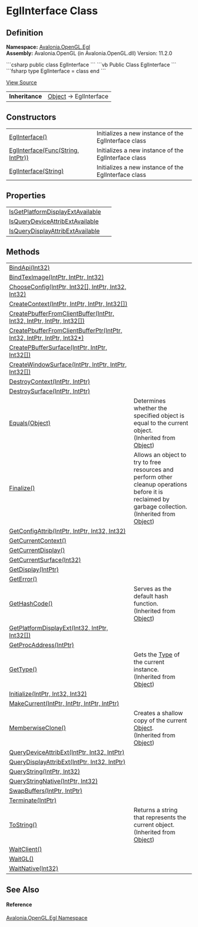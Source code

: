 # EglInterface Class




## Definition
**Namespace:** <a href="N_Avalonia_OpenGL_Egl">Avalonia.OpenGL.Egl</a>  
**Assembly:** Avalonia.OpenGL (in Avalonia.OpenGL.dll) Version: 11.2.0

<Tabs groupId="api-code-preview">
<TabItem value="csharp" label="C#">
```csharp
public class EglInterface
```
</TabItem>
<TabItem value="vb" label="VB">
```vb
Public Class EglInterface
```
</TabItem>
<TabItem value="fsharp" label="F#">
```fsharp
type EglInterface = class end
```
</TabItem>
</Tabs>



<a href="https://github.com/AvaloniaUI/Avalonia/tree/master/src/Avalonia.OpenGL/Egl/EglInterface.cs" title="View the source code">View Source</a>

<table>
<tr><td><strong>Inheritance</strong></td><td><a href="https://learn.microsoft.com/dotnet/api/system.object" target="_blank" rel="noopener noreferrer">Object</a>  →  EglInterface</td></tr>
</table>



## Constructors
<table>
<tr>
<td><a href="M_Avalonia_OpenGL_Egl_EglInterface__ctor">EglInterface()</a></td>
<td>Initializes a new instance of the EglInterface class</td>
</tr>
<tr>
<td><a href="M_Avalonia_OpenGL_Egl_EglInterface__ctor_1">EglInterface(Func(String, IntPtr))</a></td>
<td>Initializes a new instance of the EglInterface class</td>
</tr>
<tr>
<td><a href="M_Avalonia_OpenGL_Egl_EglInterface__ctor_2">EglInterface(String)</a></td>
<td>Initializes a new instance of the EglInterface class</td>
</tr>
</table>

## Properties
<table>
<tr>
<td><a href="P_Avalonia_OpenGL_Egl_EglInterface_IsGetPlatformDisplayExtAvailable">IsGetPlatformDisplayExtAvailable</a></td>
<td> </td>
</tr>
<tr>
<td><a href="P_Avalonia_OpenGL_Egl_EglInterface_IsQueryDeviceAttribExtAvailable">IsQueryDeviceAttribExtAvailable</a></td>
<td> </td>
</tr>
<tr>
<td><a href="P_Avalonia_OpenGL_Egl_EglInterface_IsQueryDisplayAttribExtAvailable">IsQueryDisplayAttribExtAvailable</a></td>
<td> </td>
</tr>
</table>

## Methods
<table>
<tr>
<td><a href="M_Avalonia_OpenGL_Egl_EglInterface_BindApi">BindApi(Int32)</a></td>
<td> </td>
</tr>
<tr>
<td><a href="M_Avalonia_OpenGL_Egl_EglInterface_BindTexImage">BindTexImage(IntPtr, IntPtr, Int32)</a></td>
<td> </td>
</tr>
<tr>
<td><a href="M_Avalonia_OpenGL_Egl_EglInterface_ChooseConfig">ChooseConfig(IntPtr, Int32[], IntPtr, Int32, Int32)</a></td>
<td> </td>
</tr>
<tr>
<td><a href="M_Avalonia_OpenGL_Egl_EglInterface_CreateContext">CreateContext(IntPtr, IntPtr, IntPtr, Int32[])</a></td>
<td> </td>
</tr>
<tr>
<td><a href="M_Avalonia_OpenGL_Egl_EglInterface_CreatePbufferFromClientBuffer">CreatePbufferFromClientBuffer(IntPtr, Int32, IntPtr, IntPtr, Int32[])</a></td>
<td> </td>
</tr>
<tr>
<td><a href="M_Avalonia_OpenGL_Egl_EglInterface_CreatePbufferFromClientBufferPtr">CreatePbufferFromClientBufferPtr(IntPtr, Int32, IntPtr, IntPtr, Int32*)</a></td>
<td> </td>
</tr>
<tr>
<td><a href="M_Avalonia_OpenGL_Egl_EglInterface_CreatePBufferSurface">CreatePBufferSurface(IntPtr, IntPtr, Int32[])</a></td>
<td> </td>
</tr>
<tr>
<td><a href="M_Avalonia_OpenGL_Egl_EglInterface_CreateWindowSurface">CreateWindowSurface(IntPtr, IntPtr, IntPtr, Int32[])</a></td>
<td> </td>
</tr>
<tr>
<td><a href="M_Avalonia_OpenGL_Egl_EglInterface_DestroyContext">DestroyContext(IntPtr, IntPtr)</a></td>
<td> </td>
</tr>
<tr>
<td><a href="M_Avalonia_OpenGL_Egl_EglInterface_DestroySurface">DestroySurface(IntPtr, IntPtr)</a></td>
<td> </td>
</tr>
<tr>
<td><a href="https://learn.microsoft.com/dotnet/api/system.object.equals#system-object-equals(system-object)" target="_blank" rel="noopener noreferrer">Equals(Object)</a></td>
<td>Determines whether the specified object is equal to the current object.<br />(Inherited from <a href="https://learn.microsoft.com/dotnet/api/system.object" target="_blank" rel="noopener noreferrer">Object</a>)</td>
</tr>
<tr>
<td><a href="https://learn.microsoft.com/dotnet/api/system.object.finalize" target="_blank" rel="noopener noreferrer">Finalize()</a></td>
<td>Allows an object to try to free resources and perform other cleanup operations before it is reclaimed by garbage collection.<br />(Inherited from <a href="https://learn.microsoft.com/dotnet/api/system.object" target="_blank" rel="noopener noreferrer">Object</a>)</td>
</tr>
<tr>
<td><a href="M_Avalonia_OpenGL_Egl_EglInterface_GetConfigAttrib">GetConfigAttrib(IntPtr, IntPtr, Int32, Int32)</a></td>
<td> </td>
</tr>
<tr>
<td><a href="M_Avalonia_OpenGL_Egl_EglInterface_GetCurrentContext">GetCurrentContext()</a></td>
<td> </td>
</tr>
<tr>
<td><a href="M_Avalonia_OpenGL_Egl_EglInterface_GetCurrentDisplay">GetCurrentDisplay()</a></td>
<td> </td>
</tr>
<tr>
<td><a href="M_Avalonia_OpenGL_Egl_EglInterface_GetCurrentSurface">GetCurrentSurface(Int32)</a></td>
<td> </td>
</tr>
<tr>
<td><a href="M_Avalonia_OpenGL_Egl_EglInterface_GetDisplay">GetDisplay(IntPtr)</a></td>
<td> </td>
</tr>
<tr>
<td><a href="M_Avalonia_OpenGL_Egl_EglInterface_GetError">GetError()</a></td>
<td> </td>
</tr>
<tr>
<td><a href="https://learn.microsoft.com/dotnet/api/system.object.gethashcode" target="_blank" rel="noopener noreferrer">GetHashCode()</a></td>
<td>Serves as the default hash function.<br />(Inherited from <a href="https://learn.microsoft.com/dotnet/api/system.object" target="_blank" rel="noopener noreferrer">Object</a>)</td>
</tr>
<tr>
<td><a href="M_Avalonia_OpenGL_Egl_EglInterface_GetPlatformDisplayExt">GetPlatformDisplayExt(Int32, IntPtr, Int32[])</a></td>
<td> </td>
</tr>
<tr>
<td><a href="M_Avalonia_OpenGL_Egl_EglInterface_GetProcAddress">GetProcAddress(IntPtr)</a></td>
<td> </td>
</tr>
<tr>
<td><a href="https://learn.microsoft.com/dotnet/api/system.object.gettype" target="_blank" rel="noopener noreferrer">GetType()</a></td>
<td>Gets the <a href="https://learn.microsoft.com/dotnet/api/system.type" target="_blank" rel="noopener noreferrer">Type</a> of the current instance.<br />(Inherited from <a href="https://learn.microsoft.com/dotnet/api/system.object" target="_blank" rel="noopener noreferrer">Object</a>)</td>
</tr>
<tr>
<td><a href="M_Avalonia_OpenGL_Egl_EglInterface_Initialize">Initialize(IntPtr, Int32, Int32)</a></td>
<td> </td>
</tr>
<tr>
<td><a href="M_Avalonia_OpenGL_Egl_EglInterface_MakeCurrent">MakeCurrent(IntPtr, IntPtr, IntPtr, IntPtr)</a></td>
<td> </td>
</tr>
<tr>
<td><a href="https://learn.microsoft.com/dotnet/api/system.object.memberwiseclone" target="_blank" rel="noopener noreferrer">MemberwiseClone()</a></td>
<td>Creates a shallow copy of the current <a href="https://learn.microsoft.com/dotnet/api/system.object" target="_blank" rel="noopener noreferrer">Object</a>.<br />(Inherited from <a href="https://learn.microsoft.com/dotnet/api/system.object" target="_blank" rel="noopener noreferrer">Object</a>)</td>
</tr>
<tr>
<td><a href="M_Avalonia_OpenGL_Egl_EglInterface_QueryDeviceAttribExt">QueryDeviceAttribExt(IntPtr, Int32, IntPtr)</a></td>
<td> </td>
</tr>
<tr>
<td><a href="M_Avalonia_OpenGL_Egl_EglInterface_QueryDisplayAttribExt">QueryDisplayAttribExt(IntPtr, Int32, IntPtr)</a></td>
<td> </td>
</tr>
<tr>
<td><a href="M_Avalonia_OpenGL_Egl_EglInterface_QueryString">QueryString(IntPtr, Int32)</a></td>
<td> </td>
</tr>
<tr>
<td><a href="M_Avalonia_OpenGL_Egl_EglInterface_QueryStringNative">QueryStringNative(IntPtr, Int32)</a></td>
<td> </td>
</tr>
<tr>
<td><a href="M_Avalonia_OpenGL_Egl_EglInterface_SwapBuffers">SwapBuffers(IntPtr, IntPtr)</a></td>
<td> </td>
</tr>
<tr>
<td><a href="M_Avalonia_OpenGL_Egl_EglInterface_Terminate">Terminate(IntPtr)</a></td>
<td> </td>
</tr>
<tr>
<td><a href="https://learn.microsoft.com/dotnet/api/system.object.tostring" target="_blank" rel="noopener noreferrer">ToString()</a></td>
<td>Returns a string that represents the current object.<br />(Inherited from <a href="https://learn.microsoft.com/dotnet/api/system.object" target="_blank" rel="noopener noreferrer">Object</a>)</td>
</tr>
<tr>
<td><a href="M_Avalonia_OpenGL_Egl_EglInterface_WaitClient">WaitClient()</a></td>
<td> </td>
</tr>
<tr>
<td><a href="M_Avalonia_OpenGL_Egl_EglInterface_WaitGL">WaitGL()</a></td>
<td> </td>
</tr>
<tr>
<td><a href="M_Avalonia_OpenGL_Egl_EglInterface_WaitNative">WaitNative(Int32)</a></td>
<td> </td>
</tr>
</table>

## See Also


#### Reference
<a href="N_Avalonia_OpenGL_Egl">Avalonia.OpenGL.Egl Namespace</a>  

